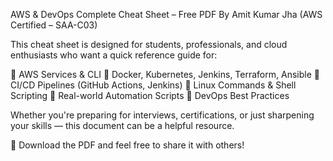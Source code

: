 AWS & DevOps Complete Cheat Sheet – Free PDF
By Amit Kumar Jha (AWS Certified – SAA-C03)

This cheat sheet is designed for students, professionals, and cloud enthusiasts who want a quick reference guide for:

🔹 AWS Services & CLI
🔹 Docker, Kubernetes, Jenkins, Terraform, Ansible
🔹 CI/CD Pipelines (GitHub Actions, Jenkins)
🔹 Linux Commands & Shell Scripting
🔹 Real-world Automation Scripts
🔹 DevOps Best Practices

Whether you're preparing for interviews, certifications, or just sharpening your skills — this document can be a helpful resource.

📎 Download the PDF and feel free to share it with others!
